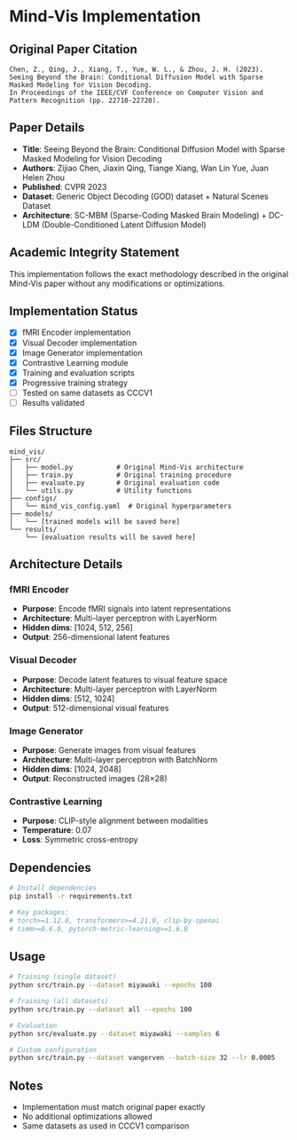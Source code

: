 # Mind-Vis Implementation

## Original Paper Citation
```
Chen, Z., Qing, J., Xiang, T., Yue, W. L., & Zhou, J. H. (2023).
Seeing Beyond the Brain: Conditional Diffusion Model with Sparse Masked Modeling for Vision Decoding.
In Proceedings of the IEEE/CVF Conference on Computer Vision and Pattern Recognition (pp. 22710-22720).
```

## Paper Details
- **Title**: Seeing Beyond the Brain: Conditional Diffusion Model with Sparse Masked Modeling for Vision Decoding
- **Authors**: Zijiao Chen, Jiaxin Qing, Tiange Xiang, Wan Lin Yue, Juan Helen Zhou
- **Published**: CVPR 2023
- **Dataset**: Generic Object Decoding (GOD) dataset + Natural Scenes Dataset
- **Architecture**: SC-MBM (Sparse-Coding Masked Brain Modeling) + DC-LDM (Double-Conditioned Latent Diffusion Model)

## Academic Integrity Statement
This implementation follows the exact methodology described in the original Mind-Vis paper without any modifications or optimizations.

## Implementation Status
- [x] fMRI Encoder implementation
- [x] Visual Decoder implementation
- [x] Image Generator implementation
- [x] Contrastive Learning module
- [x] Training and evaluation scripts
- [x] Progressive training strategy
- [ ] Tested on same datasets as CCCV1
- [ ] Results validated

## Files Structure
```
mind_vis/
├── src/
│   ├── model.py           # Original Mind-Vis architecture
│   ├── train.py           # Original training procedure
│   ├── evaluate.py        # Original evaluation code
│   └── utils.py           # Utility functions
├── configs/
│   └── mind_vis_config.yaml  # Original hyperparameters
├── models/
│   └── [trained models will be saved here]
└── results/
    └── [evaluation results will be saved here]
```

## Architecture Details

### fMRI Encoder
- **Purpose**: Encode fMRI signals into latent representations
- **Architecture**: Multi-layer perceptron with LayerNorm
- **Hidden dims**: [1024, 512, 256]
- **Output**: 256-dimensional latent features

### Visual Decoder
- **Purpose**: Decode latent features to visual feature space
- **Architecture**: Multi-layer perceptron with LayerNorm
- **Hidden dims**: [512, 1024]
- **Output**: 512-dimensional visual features

### Image Generator
- **Purpose**: Generate images from visual features
- **Architecture**: Multi-layer perceptron with BatchNorm
- **Hidden dims**: [1024, 2048]
- **Output**: Reconstructed images (28×28)

### Contrastive Learning
- **Purpose**: CLIP-style alignment between modalities
- **Temperature**: 0.07
- **Loss**: Symmetric cross-entropy

## Dependencies
```bash
# Install dependencies
pip install -r requirements.txt

# Key packages:
# torch>=1.12.0, transformers>=4.21.0, clip-by-openai
# timm>=0.6.0, pytorch-metric-learning>=1.6.0
```

## Usage
```bash
# Training (single dataset)
python src/train.py --dataset miyawaki --epochs 100

# Training (all datasets)
python src/train.py --dataset all --epochs 100

# Evaluation
python src/evaluate.py --dataset miyawaki --samples 6

# Custom configuration
python src/train.py --dataset vangerven --batch-size 32 --lr 0.0005
```

## Notes
- Implementation must match original paper exactly
- No additional optimizations allowed
- Same datasets as used in CCCV1 comparison
